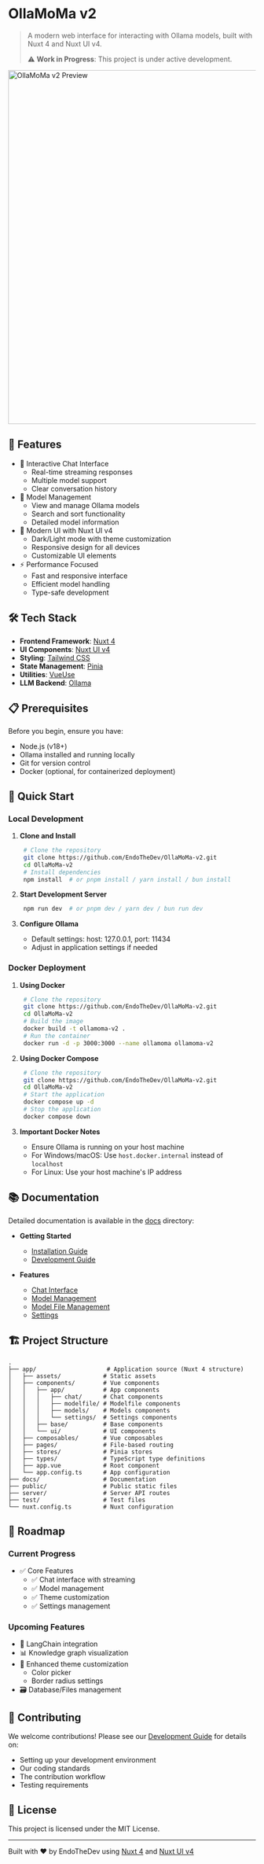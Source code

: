 # OllaMoMa v2

> A modern web interface for interacting with Ollama models, built with Nuxt 4 and Nuxt UI v4.
>
> ⚠️ **Work in Progress**: This project is under active development.

<img src="./app/assets/preview.gif" width="720" alt="OllaMoMa v2 Preview">

## 🌟 Features

- 🎨 Interactive Chat Interface
  - Real-time streaming responses
  - Multiple model support
  - Clear conversation history
- 🤖 Model Management
  - View and manage Ollama models
  - Search and sort functionality
  - Detailed model information
- 🎨 Modern UI with Nuxt UI v4
  - Dark/Light mode with theme customization
  - Responsive design for all devices
  - Customizable UI elements
- ⚡ Performance Focused
  - Fast and responsive interface
  - Efficient model handling
  - Type-safe development

## 🛠️ Tech Stack

- **Frontend Framework**: [Nuxt 4](https://nuxt.com/)
- **UI Components**: [Nuxt UI v4](https://ui.nuxt.com/)
- **Styling**: [Tailwind CSS](https://tailwindcss.com/)
- **State Management**: [Pinia](https://pinia.vuejs.org/)
- **Utilities**: [VueUse](https://vueuse.org/)
- **LLM Backend**: [Ollama](https://ollama.ai/)

## 📋 Prerequisites

Before you begin, ensure you have:

- Node.js (v18+)
- Ollama installed and running locally
- Git for version control
- Docker (optional, for containerized deployment)

## 🚀 Quick Start

### Local Development

1. **Clone and Install**

   ```bash
    # Clone the repository
    git clone https://github.com/EndoTheDev/OllaMoMa-v2.git
    cd OllaMoMa-v2
    # Install dependencies
    npm install  # or pnpm install / yarn install / bun install
   ```

2. **Start Development Server**

   ```bash
    npm run dev  # or pnpm dev / yarn dev / bun run dev
   ```

3. **Configure Ollama**
   - Default settings: host: 127.0.0.1, port: 11434
   - Adjust in application settings if needed

### Docker Deployment

1. **Using Docker**

   ```bash
    # Clone the repository
    git clone https://github.com/EndoTheDev/OllaMoMa-v2.git
    cd OllaMoMa-v2
    # Build the image
    docker build -t ollamoma-v2 .
    # Run the container
    docker run -d -p 3000:3000 --name ollamoma ollamoma-v2
   ```

2. **Using Docker Compose**

   ```bash
    # Clone the repository
    git clone https://github.com/EndoTheDev/OllaMoMa-v2.git
    cd OllaMoMa-v2
    # Start the application
    docker compose up -d
    # Stop the application
    docker compose down
   ```

3. **Important Docker Notes**
   - Ensure Ollama is running on your host machine
   - For Windows/macOS: Use `host.docker.internal` instead of `localhost`
   - For Linux: Use your host machine's IP address

## 📚 Documentation

Detailed documentation is available in the [docs](./docs) directory:

- **Getting Started**

  - [Installation Guide](./docs/getting-started/installation.md)
  - [Development Guide](./docs/getting-started/development.md)

- **Features**
  - [Chat Interface](./docs/pages/index.md)
  - [Model Management](./docs/pages/models.md)
  - [Model File Management](./docs/pages/modelfile.md)
  - [Settings](./docs/pages/settings.md)

## 🏗️ Project Structure

```
.
├── app/                    # Application source (Nuxt 4 structure)
│   ├── assets/            # Static assets
│   ├── components/        # Vue components
│   │   ├── app/           # App components
│   │   │   ├── chat/      # Chat components
│   │   │   ├── modelfile/ # Modelfile components
│   │   │   ├── models/    # Models components
│   │   │   └── settings/  # Settings components
│   │   ├── base/          # Base components
│   │   └── ui/            # UI components
│   ├── composables/       # Vue composables
│   ├── pages/             # File-based routing
│   ├── stores/            # Pinia stores
│   ├── types/             # TypeScript type definitions
│   ├── app.vue            # Root component
│   └── app.config.ts      # App configuration
├── docs/                  # Documentation
├── public/                # Public static files
├── server/                # Server API routes
├── test/                  # Test files
└── nuxt.config.ts         # Nuxt configuration
```

## 📝 Roadmap

### Current Progress

- ✅ Core Features
  - ✅ Chat interface with streaming
  - ✅ Model management
  - ✅ Theme customization
  - ✅ Settings management

### Upcoming Features

- 🔄 LangChain integration
- 📊 Knowledge graph visualization
- 🎨 Enhanced theme customization
  - Color picker
  - Border radius settings
- 🗃️ Database/Files management

## 🤝 Contributing

We welcome contributions! Please see our [Development Guide](./docs/getting-started/development.md) for details on:

- Setting up your development environment
- Our coding standards
- The contribution workflow
- Testing requirements

## 📄 License

This project is licensed under the MIT License.

---

Built with ❤️ by EndoTheDev using [Nuxt 4](https://nuxt.com/) and [Nuxt UI v4](https://ui.nuxt.com/)
